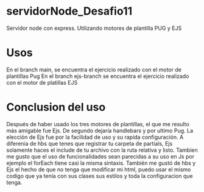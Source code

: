 # servidorNode_Desafio11
Servidor node con express. Utilizando motores de plantilla PUG y EJS

# Usos
En el branch main, se encuentra el ejercicio realizado con el motor de plantillas Pug
En el branch ejs-branch se encuentra el ejercicio realizado con el motor de platillas EJS

# Conclusion del uso
Después de haber usado los tres motores de plantillas, el que me resulto más amigable fue Ejs. De segundo dejaría handlebars y por ultimo Pug.
La elección de Ejs fue por la facilidad de uso y su rapida configuración. A diferenia de hbs que tenes que registrar tu carpeta de partials, Ejs solamente haces el include de tu archivo con la ruta relativa y listo.
Tambíen me gusto que el uso de funcionalidades sean parecidas a su uso en Js por ejemplo el forEach tiene casi la misma sintaxis.
También me gustó de hbs y Ejs el hecho de que no tenga que modificar mi html, puedo usar el mismo codigo que ya tenía con sus clases sus estilos y toda la configuracion que tenga.

